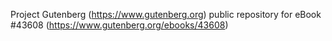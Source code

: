 Project Gutenberg (https://www.gutenberg.org) public repository for eBook #43608 (https://www.gutenberg.org/ebooks/43608)
